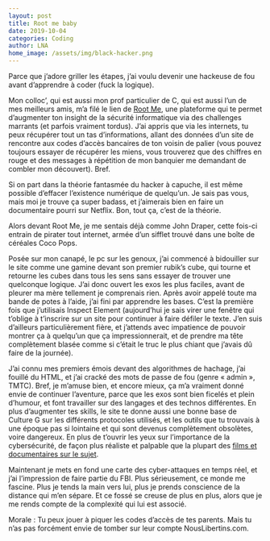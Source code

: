```yaml
---
layout: post
title: Root me baby
date: 2019-10-04
categories: Coding
author: LNA
home_image: /assets/img/black-hacker.png
---
```

Parce que j’adore griller les étapes, j’ai voulu devenir une hackeuse de fou avant d’apprendre à coder (fuck la logique). 

Mon colloc’, qui est aussi mon prof particulier de C, qui est aussi l’un de mes meilleurs amis, m’a filé le lien de <a href="https://www.root-me.org/">Root Me</a>, une plateforme qui te permet d’augmenter ton insight de la sécurité informatique via des challenges marrants (et parfois vraiment tordus). J’ai appris que via les internets, tu peux récupérer tout un tas d’informations, allant des données d’un site de rencontre aux codes d’accès bancaires de ton voisin de palier (vous pouvez toujours essayer de récupérer les miens, vous trouverez que des chiffres en rouge et des messages à répétition de mon banquier me demandant de combler mon découvert). Bref. 

Si on part dans la théorie fantasmée du hacker à capuche, il est même possible d’effacer l’existence numérique de quelqu’un. Je sais pas vous, mais moi je trouve ça super badass, et j’aimerais bien en faire un documentaire pourri sur Netflix. Bon, tout ça, c’est de la théorie. 

Alors devant Root Me, je me sentais déjà comme John Draper, cette fois-ci entrain de pirater tout internet, armée d’un sifflet trouvé dans une boîte de céréales Coco Pops.

Posée sur mon canapé, le pc sur les genoux, j’ai commencé à bidouiller sur le site comme une gamine devant son premier rubik’s cube, qui tourne et retourne les cubes dans tous les sens sans essayer de trouver une quelconque logique. J’ai donc ouvert les exos les plus faciles, avant de pleurer ma mère tellement je comprenais rien. Après avoir appelé toute ma bande de potes à l’aide, j’ai fini par apprendre les bases. C’est la première fois que j’utilisais Inspect Element (aujourd’hui je sais virer une fenêtre qui t’oblige à t’inscrire sur un site pour continuer à faire défiler le texte. J’en suis d’ailleurs particulièrement fière, et j’attends avec impatience de pouvoir montrer ça à quelqu’un que ça impressionnerait, et de prendre ma tête complètement blasée comme si c’était le truc le plus chiant que j’avais dû faire de la journée). 

J’ai connu mes premiers émois devant des algorithmes de hachage, j’ai fouillé du HTML, et j’ai cracké des mots de passe de fou (genre « admin », TMTC). Bref, je m’amuse bien, et encore mieux, ça m’a vraiment donné envie de continuer l’aventure, parce que les exos sont bien ficelés et plein d’humour, et font travailler sur des langages et des technos différentes. En plus d’augmenter tes skills, le site te donne aussi une bonne base de Culture G sur les différents protocoles utilisés, et les outils que tu trouvais à une époque pas si lointaine et qui sont devenus complètement obsolètes, voire dangereux. En plus de t’ouvrir les yeux sur l’importance de la cybersécurité, de façon plus réaliste et palpable que la plupart des <a href="https://nolife.style/randoming/le-fail-du-hacking-au-cinema"> films et documentaires sur le sujet</a>. 

Maintenant je mets en fond une carte des cyber-attaques en temps réel, et j’ai l’impression de faire partie du FBI. Plus sérieusement, ce monde me fascine. Plus je tends la main vers lui, plus je prends conscience de la distance qui m’en sépare. Et ce fossé se creuse de plus en plus, alors que je me rends compte de la complexité qui lui est associé. 

<p class="morale">Morale : Tu peux jouer à piquer les codes d’accès de tes parents. Mais tu n’as pas forcément envie de tomber sur leur compte NousLibertins.com. </p>
